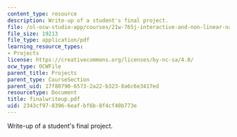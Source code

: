 ```yaml
---
content_type: resource
description: Write-up of a student's final project.
file: /ol-ocw-studio-app/courses/21w-765j-interactive-and-non-linear-narrative-theory-and-practice-spring-2004/2343cf9783966eafbf6b8f4cf40b773e_finalwriteup.pdf
file_size: 19213
file_type: application/pdf
learning_resource_types:
- Projects
license: https://creativecommons.org/licenses/by-nc-sa/4.0/
ocw_type: OCWFile
parent_title: Projects
parent_type: CourseSection
parent_uid: 17f80790-6573-2a22-b323-8a6c6e3417ed
resourcetype: Document
title: finalwriteup.pdf
uid: 2343cf97-8396-6eaf-bf6b-8f4cf40b773e
---
```

Write-up of a student's final project.